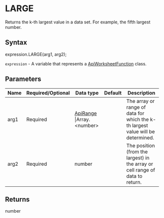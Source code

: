 # LARGE

Returns the k-th largest value in a data set. For example, the fifth largest number.

## Syntax

expression.LARGE(arg1, arg2);

`expression` - A variable that represents a [ApiWorksheetFunction](../ApiWorksheetFunction.md) class.

## Parameters

| **Name** | **Required/Optional** | **Data type** | **Default** | **Description** |
| ------------- | ------------- | ------------- | ------------- | ------------- |
| arg1 | Required | [ApiRange](../../ApiRange/ApiRange.md) &#124;Array.&lt;number&gt; |  | The array or range of data for which the k-th largest value will be determined. |
| arg2 | Required | number |  | The position (from the largest) in the array or cell range of data to return. |

## Returns

number
